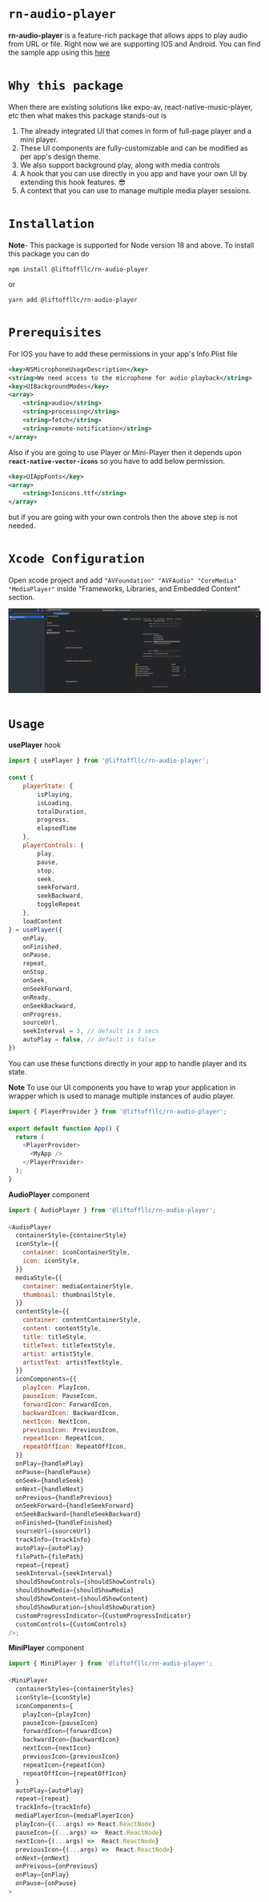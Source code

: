 # **`rn-audio-player`**

**rn-audio-player** is a feature-rich package that allows apps to play audio from URL or file. Right now we are supporting IOS and Android. You can find the sample app using this [here](https://github.com/LiftOffLLC/rn-audio-player/tree/main/example)

# **`Why this package`**

When there are existing solutions like expo-av, react-native-music-player, etc then what makes this package stands-out is

1. The already integrated UI that comes in form of full-page player and a mini player.
2. These UI components are fully-customizable and can be modified as per app's design theme.
3. We also support background play, along with media controls
4. A hook that you can use directly in you app and have your own UI by extending this hook features. 😎
5. A context that you can use to manage multiple media player sessions.

# **`Installation`**

**Note**- This package is supported for Node version 18 and above.
To install this package you can do

```
npm install @liftoffllc/rn-audio-player
```

or

```
yarn add @liftoffllc/rn-audio-player
```

# **`Prerequisites`**

For IOS you have to add these permissions in your app's Info.Plist file

```xml
<key>NSMicrophoneUsageDescription</key>
<string>We need access to the microphone for audio playback</string>
<key>UIBackgroundModes</key>
<array>
    <string>audio</string>
    <string>processing</string>
    <string>fetch</string>
    <string>remote-notification</string>
</array>
```

Also if you are going to use Player or Mini-Player then it depends upon **`react-native-vector-icons`** so you have to add below permission.

```xml
<key>UIAppFonts</key>
<array>
    <string>Ionicons.ttf</string>
</array>
```

but if you are going with your own controls then the above step is not needed.

# **`Xcode Configuration`**

Open xcode project and add `"AVFoundation" "AVFAudio" "CoreMedia" "MediaPlayer"` inside "Frameworks, Libraries, and Embedded Content" section.

![open xcode project and add ```"AVFoundation" "AVFAudio" "CoreMedia" "MediaPlayer"``` inside "Frameworks, Libraries, and Embedded Content" section.](./docs/screenshots/xcode-config.png)

# **`Usage`**

**usePlayer** hook

```javascript
import { usePlayer } from '@liftoffllc/rn-audio-player';

const {
    playerState: {
        isPlaying,
        isLoading,
        totalDuration,
        progress,
        elapsedTime
    },
    playerControls: {
        play,
        pause,
        stop,
        seek,
        seekForward,
        seekBackward,
        toggleRepeat
    },
    loadContent
} = usePlayer({
    onPlay,
    onFinished,
    onPause,
    repeat,
    onStop,
    onSeek,
    onSeekForward,
    onReady,
    onSeekBackward,
    onProgress,
    sourceUrl,
    seekInterval = 3, // default is 3 secs
    autoPlay = false, // default is false
})
```

You can use these functions directly in your app to handle player and its state.

**Note** To use our UI components you have to wrap your application in wrapper which is used to manage multiple instances of audio player.

```javascript
import { PlayerProvider } from '@liftoffllc/rn-audio-player';

export default function App() {
  return (
    <PlayerProvider>
      <MyApp />
    </PlayerProvider>
  );
}
```

**AudioPlayer** component

```javascript
import { AudioPlayer } from '@liftoffllc/rn-audio-player';

<AudioPlayer
  containerStyle={containerStyle}
  iconStyle={{
    container: iconContainerStyle,
    icon: iconStyle,
  }}
  mediaStyle={{
    container: mediaContainerStyle,
    thumbnail: thumbnailStyle,
  }}
  contentStyle={{
    container: contentContainerStyle,
    content: contentStyle,
    title: titleStyle,
    titleText: titleTextStyle,
    artist: artistStyle,
    artistText: artistTextStyle,
  }}
  iconComponents={{
    playIcon: PlayIcon,
    pauseIcon: PauseIcon,
    forwardIcon: ForwardIcon,
    backwardIcon: BackwardIcon,
    nextIcon: NextIcon,
    previousIcon: PreviousIcon,
    repeatIcon: RepeatIcon,
    repeatOffIcon: RepeatOffIcon,
  }}
  onPlay={handlePlay}
  onPause={handlePause}
  onSeek={handleSeek}
  onNext={handleNext}
  onPrevious={handlePrevious}
  onSeekForward={handleSeekForward}
  onSeekBackward={handleSeekBackward}
  onFinished={handleFinished}
  sourceUrl={sourceUrl}
  trackInfo={trackInfo}
  autoPlay={autoPlay}
  filePath={filePath}
  repeat={repeat}
  seekInterval={seekInterval}
  shouldShowControls={shouldShowControls}
  shouldShowMedia={shouldShowMedia}
  shouldShowContent={shouldShowContent}
  shouldShowDuration={shouldShowDuration}
  customProgressIndicator={CustomProgressIndicator}
  customControls={CustomControls}
/>;
```

**MiniPlayer** component

```javascript
import { MiniPlayer } from '@liftoffllc/rn-audio-player';

<MiniPlayer
  containerStyles={containerStyles}
  iconStyle={iconStyle}
  iconComponents={
    playIcon={playIcon}
    pauseIcon={pauseIcon}
    forwardIcon={forwardIcon}
    backwardIcon={backwardIcon}
    nextIcon={nextIcon}
    previousIcon={previousIcon}
    repeatIcon={repeatIcon}
    repeatOffIcon={repeatOffIcon}
  }
  autoPlay={autoPlay}
  repeat={repeat}
  trackInfo={trackInfo}
  mediaPlayerIcon={mediaPlayerIcon}
  playIcon={(...args) => React.ReactNode}
  pauseIcon={(...args) =>  React.ReactNode}
  nextIcon={(...args) =>  React.ReactNode}
  previousIcon={(...args) =>  React.ReactNode}
  onNext={onNext}
  onPreivous={onPrevious}
  onPlay={onPlay}
  onPause={onPause}
>
```
